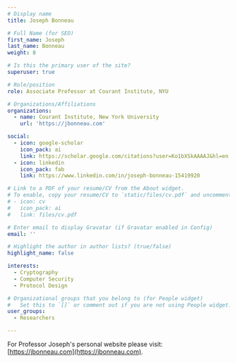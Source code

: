 ```yaml
---
# Display name
title: Joseph Bonneau

# Full Name (for SEO)
first_name: Joseph
last_name: Bonneau
weight: 8

# Is this the primary user of the site?
superuser: true

# Role/position
role: Associate Professor at Courant Institute, NYU

# Organizations/Affiliations
organizations:
  - name: Courant Institute, New York University 
    url: 'https://jbonneau.com'

social:
  - icon: google-scholar
    icon_pack: ai
    link: https://scholar.google.com/citations?user=Ko1bXSkAAAAJ&hl=en
  - icon: linkedin
    icon_pack: fab
    link: https://www.linkedin.com/in/joseph-bonneau-15419920

# Link to a PDF of your resume/CV from the About widget.
# To enable, copy your resume/CV to `static/files/cv.pdf` and uncomment the lines below.
# - icon: cv
#   icon_pack: ai
#   link: files/cv.pdf

# Enter email to display Gravatar (if Gravatar enabled in Config)
email: ''

# Highlight the author in author lists? (true/false)
highlight_name: false

interests:
  - Cryptography
  - Computer Security
  - Protocol Design

# Organizational groups that you belong to (for People widget)
#   Set this to `[]` or comment out if you are not using People widget.
user_groups:
  - Researchers

---
```


For Professor Joseph's personal website please visit: [https://jbonneau.com](https://jbonneau.com).

